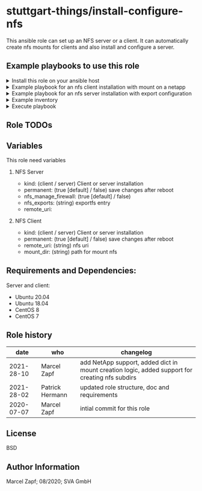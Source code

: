 # stuttgart-things/install-configure-nfs
This ansible role can set up an NFS server or a client. It can automatically create nfs mounts for clients and also install and configure a server. 

## Example playbooks to use this role

<details><summary>Install this role on your ansible host</summary>

```
cat <<EOF > /tmp/requirements.yaml
roles:
- src: git@codehub.sva.de:Lab/stuttgart-things/supporting-roles/install-requirements.git
  scm: git
- src: git@codehub.sva.de:Lab/stuttgart-things/supporting-roles/install-configure-nfs.git 
  scm: git
- src: git@codehub.sva.de:Lab/stuttgart-things/supporting-roles/download-install-binary
  scm: git
collections:
- name: community.general
  version: 6.3.0
- name: ansible.posix
  version: 1.5.1
EOF
ansible-galaxy install -r /tmp/requirements.yaml --force
```

</details>


<details><summary>Example playbook for an nfs client installation with mount on a netapp</summary>

```
- hosts: "nfs"
  gather_facts: true
  become: true
  vars:
    kind: client
    nfs_force_version_three: true

    nfs_mnt:
      - name: <name>
        permanent: true #false makes no fstab entry
        need_nfs_subfolder: true
        remote_uri: <uri>
        mount_dir: /usr/sap/{{ sid }}
        permissions: 777
        netapp_user: <user>
        netapp_password: <passwd>
        netapp_policy:
          name: media-pol
          svm:
            name: "SVM_00001678_NAS_HANA"
          rules:
          - rw_rule:
            - any
            superuser:
            - any
            protocols:
            - nfs
            ro_rule:
            - any
            clients:
            - match: 0.0.0.0/0
            anonymous_user: string
      - name: hana-home
        permanent: true #false makes no fstab entry
        need_nfs_subfolder: true
        remote_uri: <uri>
        mount_dir: /usr/sap/{{ sid }}/home
        permissions: 777
        netapp_user: <user>
        netapp_password: <passwd>
        netapp_policy:
          name: media-pol
          svm:
            name: "SVM_00001678_NAS_HANA"
          rules:
          - rw_rule:
            - any
            superuser:
            - any
            protocols:
            - nfs
            ro_rule:
            - any
            clients:
            - match: 0.0.0.0/0
            anonymous_user: string
      - name: hana-shared
        permanent: true #false makes no fstab entry
        need_nfs_subfolder: true
        remote_uri: <uri>
        mount_dir: /hana/shared/{{ sid }}
        permissions: 777
        netapp_user: <user>
        netapp_password: <passwd>
        netapp_policy:
          name: media-pol
          svm:
            name: "SVM_00001678_NAS_HANA"
          rules:
          - rw_rule:
            - any
            superuser:
            - any
            protocols:
            - nfs
            ro_rule:
            - any
            clients:
            - match: 0.0.0.0/0
            anonymous_user: string      
      - name: hana-dblog
        permanent: true #false makes no fstab entry
        need_nfs_subfolder: true
        remote_uri: <uri>
        mount_dir: /hana/log/{{ sid }}
        permissions: 777
        netapp_user: <user>
        netapp_password: <passwd>
        netapp_policy:
          name: media-pol
          svm:
            name: "SVM_00001678_NAS_HANA"
          rules:
          - rw_rule:
            - any
            superuser:
            - any
            protocols:
            - nfs
            ro_rule:
            - any
            clients:
            - match: 0.0.0.0/0
            anonymous_user: string
      - name: hana-dbdata
        permanent: true #false makes no fstab entry
        need_nfs_subfolder: true
        remote_uri: <uri>
        mount_dir: /hana/data/{{ sid }}
        permissions: 777
        netapp_user: <user>
        netapp_password: <passwd>
        netapp_policy:
          name: media-pol
          svm:
            name: "SVM_00001678_NAS_HANA"
          rules:
          - rw_rule:
            - any
            superuser:
            - any
            protocols:
            - nfs
            ro_rule:
            - any
            clients:
            - match: 0.0.0.0/0
            anonymous_user: string
      - name: media
        permanent: true #false makes no fstab entry
        need_nfs_subfolder: true
        remote_uri: <uri>
        mount_dir: /mnt/media
        permissions: 777
        netapp_user: <user>
        netapp_password: <passwd>
        netapp_policy:
          name: media-pol
          svm:
            name: "SVM_00001678_NAS_HANA"
          rules:
          - rw_rule:
            - any
            superuser:
            - any
            protocols:
            - nfs
            ro_rule:
            - any
            clients:
            - match: 0.0.0.0/0
            anonymous_user: string


  roles:
    - install-configure-nfs
```

**Note: This role requires become yes**
</details>

<details><summary>Example playbook for an nfs server installation with export configuration</summary>

```
- hosts: "nfs"
  gather_facts: true
  become: true
  vars:
    kind: server
    permanent: true
    nfs_manage_firewall: true
    #nfs_custom_exports:  #optional use this or nfs_export_path
    #  - / *(ro,fsid=0) #You can specify more mounts at one time
    #  - /var/lib/docker *(rw,sync,nohide)
    nfs_export_path:      #optional use this or nfs_custom_exports
      - /srv/nfs

  roles:
    - install-configure-nfs
```
**Note: This role requires become yes**

</details>

<details><summary>Example inventory</summary>

```
[nfs]
foo.bar.example.com ansible_user=foobar
```
</details>

<details><summary>Execute playbook</summary>

```
ansible-playbook -i inventory install-configure-nfs.yml
```
</details>




## Role TODOs



## Variables

This role need variables

1. NFS Server
    - kind: (client / server) Client or server installation 
    - permanent: (true [default] / false) save changes after reboot
    - nfs_manage_firewall: (true [default] / false)
    - nfs_exports: (string) exportfs entry
    - remote_uri: 

2. NFS Client
    - kind: (client / server) Client or server installation
    - permanent: (true [default] / false) save changes after reboot
    - remote_uri: (string) nfs uri
    - mount_dir: (string) path for mount nfs
    
## Requirements and Dependencies:
Server and client:
- Ubuntu 20.04
- Ubuntu 18.04
- CentOS 8
- CentOS 7

Role history
----------------
| date  | who | changelog |
|---|---|---|
|2021-28-10  | Marcel Zapf | add NetApp support, added dict in mount creation logic, added support for creating nfs subdirs
|2021-28-02  | Patrick Hermann | updated role structure, doc and requirements
|2020-07-07  | Marcel Zapf | intial commit for this role

License
-------

BSD

Author Information
------------------

Marcel Zapf; 08/2020; SVA GmbH
